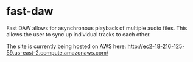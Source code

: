 # fast-daw
Fast DAW allows for asynchronous playback of multiple audio files. This allows the user to sync up individual tracks to each other.

The site is currently being hosted on AWS here: http://ec2-18-216-125-59.us-east-2.compute.amazonaws.com/
